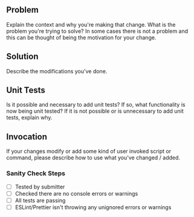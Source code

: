 ## Problem

Explain the context and why you're making that change. What is the problem you're trying to solve? In some cases there is not a problem and this can be thought of being the motivation for your change.

## Solution

Describe the modifications you've done.

## Unit Tests

Is it possible and necessary to add unit tests? If so, what functionality is now being unit tested? If it is not possible or is unnecessary to add unit tests, explain why.

## Invocation

If your changes modify or add some kind of user invoked script or command, please describe how to use what you've changed / added.

### Sanity Check Steps

- [ ] Tested by submitter
- [ ] Checked there are no console errors or warnings
- [ ] All tests are passing
- [ ] ESLint/Prettier isn't throwing any unignored errors or warnings
